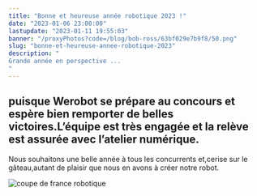 ```yaml
---
title: "Bonne et heureuse année robotique 2023 !"
date: "2023-01-06 23:00:00"
lastupdate: "2023-01-11 19:55:03"
banner: "/proxyPhotos?code=/blog/bob-ross/63bf029e7b9f8/50.png"
slug: "bonne-et-heureuse-annee-robotique-2023"
description: " 
Grande année en perspective ...
"
---
```

## puisque Werobot se prépare au concours et espère bien remporter de belles victoires.L’équipe est très engagée et la relève est assurée avec l’atelier numérique. 
Nous souhaitons une belle année à tous les concurrents et,cerise sur le gâteau,autant de plaisir que nous en avons à créer notre robot. 

![coupe de france robotique](/proxyPhotos?code=/blog/bob-ross/63bf02b475509/75.png)
    